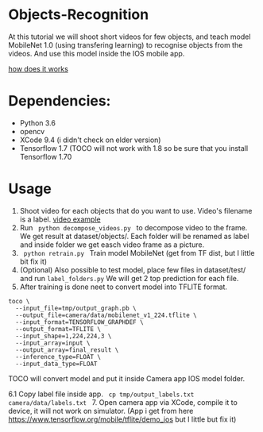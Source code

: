 # Objects-Recognition

At this tutorial we will shoot short videos for few objects, and teach model MobileNet 1.0 (using transfering learning) to recognise objects from the videos. And use this model inside the IOS mobile app. 

[how does it works](https://youtu.be/na2CQGZndNc)

# Dependencies:
- Python 3.6
- opencv
- XCode 9.4 (i didn't check on elder version)
- Tensorflow 1.7 (TOCO will not work with 1.8 so be sure that you install Tensorflow 1.70

# Usage
1. Shoot video for each objects that do you want to use. Video's filename is a label.
[video example](https://youtu.be/LMbLLQGp9tc)
2. Run <code> python decompose_videos.py </code> to decompose video to the frame. We get result at dataset/objects/. Each folder will be renamed as label and inside folder we get easch video frame as a picture.
3. <code> python retrain.py </code>  Train model MobileNet (get from TF dist, but I little bit fix it)
4. (Optional) Also possible to test model, place few files in dataset/test/ and run <code>label_folders.py</code> We will get 2 top prediction for each file.
5. After training is done neet to convert model into TFLITE format.
```
toco \ 
  --input_file=tmp/output_graph.pb \
  --output_file=camera/data/mobilenet_v1_224.tflite \
  --input_format=TENSORFLOW_GRAPHDEF \
  --output_format=TFLITE \
  --input_shape=1,224,224,3 \
  --input_array=input \
  --output_array=final_result \
  --inference_type=FLOAT \
  --input_data_type=FLOAT
```

TOCO will convert model and put it inside Camera app IOS model folder.

6.1 Copy label file inside app. <code> cp tmp/output_labels.txt camera/data/labels.txt </code>
7. Open camera app via XCode, compile it to device, it will not work on simulator.
(App i get from here https://www.tensorflow.org/mobile/tflite/demo_ios but I little but fix it)


